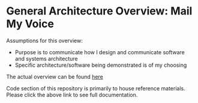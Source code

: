 # General Architecture Overview: Mail My Voice

Assumptions for this overview:
* Purpose is to communicate how I design and communicate software and systems architecture
* Specific architecture/software being demonstrated is of my choosing

The actual overview can be found [here](link)

Code section of this repository is primarily to house reference materials. Please click the above link to see full documentation.
